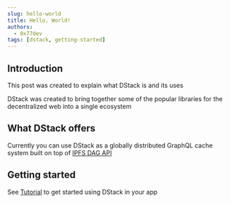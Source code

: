 ```yaml
---
slug: hello-world
title: Hello, World!
authors:
  - 0x77dev
tags: [dstack, getting-started]
---
```


## Introduction

This post was created to explain what DStack is and its uses

DStack was created to bring together some of the popular libraries for the decentralized web into a single ecosystem

## What DStack offers

Currently you can use DStack as a globally distributed GraphQL cache system built on top of [IPFS DAG API](https://github.com/ipfs/js-ipfs/blob/master/docs/core-api/DAG.md#dag-api-)

## Getting started

See [Tutorial](/docs/intro) to get started using DStack in your app


